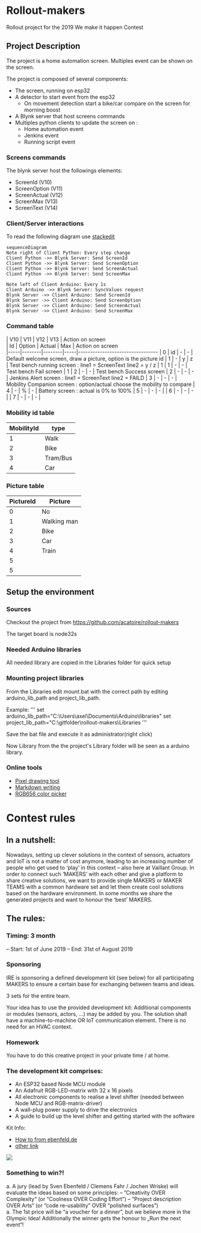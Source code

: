 # Rollout-makers
Rollout project for the 2019 We make it happen Contest


## Project Description
The project is a home automation screen.
Multiples event can be shown on the screen.

The project is composed of several components:
 - The screen, running on esp32
 - A detector to start event from the esp32
   * On movement detection start a bike/car compare on the screen for morning boost
 - A Blynk server that host screens commands
 - Multiples python clients to update the screen on :
   * Home automation event
   * Jenkins event
   * Running script event 
 
### Screens commands

The blynk server host the followings elements:
 - ScreenId (V10)
 - ScreenOption (V11)
 - ScreenActual (V12)
 - ScreenMax (V13)
 - ScreenText (V14)

### Client/Server interactions

To read the following diagram use [stackedit](https://stackedit.io/app#)
```mermaid
sequenceDiagram
Note right of Client Python: Every step change
Client Python ->> Blynk Server: Send ScreenId
Client Python ->> Blynk Server: Send ScreenOption
Client Python ->> Blynk Server: Send ScreenActual
Client Python ->> Blynk Server: Send ScreenMax

Note left of Client Arduino: Every 1s
Client Arduino ->> Blynk Server: SyncValues request
Blynk Server ->> Client Arduino: Send ScreenId
Blynk Server ->> Client Arduino: Send ScreenOption
Blynk Server ->> Client Arduino: Send ScreenActual
Blynk Server ->> Client Arduino: Send ScreenMax
```

### Command table

| V10 |  V11   |  V12   | V13 | Action on screen  
| Id  | Option | Actual | Max | Action on screen                
|-----|--------|--------|-----|---------------------------------
|  0  |   id   |    -   |  -  | Default welcome screen, draw a picture, option is the picture id
|  1  |    -   |    y   |  z  | Test bench running screen : line1 = ScreenText line2 = y / z
|  1  |    1   |    -   |  -  | Test bench Fail screen 
|  1  |    2   |    -   |  -  | Test bench Success screen 
|  2  |    -   |    -   |  -  | Jenkins Alert screen : line1 = ScreenText line2 = FAILD
|  3  |    -   |    -   |  -  | Mobility Companion screen : option/actual choose the mobility to compare
|  4  |    -   |   %    |  -  | Battery screen : actual is 0% to 100%
|  5  |    -   |   -    |  -  | 
|  6  |    -   |   -    |  -  | 
|  7  |    -   |   -    |  -  | 

### Mobility id table

| MobilityId | type 
|------------|--------------
|     1      | Walk
|     2      | Bike
|     3      | Tram/Bus
|     4      | Car


### Picture table

| PictureId | Picture 
|-----------|--------------
|     0     | No
|     1     | Walking man
|     2     | Bike 
|     3     | Car
|     4     | Train
|     5     | 
|     5     | 


## Setup the environment

### Sources
Checkout the project from https://github.com/acatoire/rollout-makers

The target board is node32s

### Needed Arduino libraries
All needed library are copied in the Libraries folder for quick setup

### Mounting project libraries
From the Libraries edit mount.bat with the correct path by editing arduino_lib_path and project_lib_path.

Example:
'''
set arduino_lib_path="C:\Users\axel\Documents\Arduino\libraries"
set project_lib_path="C:\gitfolder\rollout-makers\Libraries
'''

Save the bat file and execute it as administrator(right click)

Now Library from the the project's Library folder will be seen as a arduino library.

### Online tools
- [Pixel drawing tool](https://www.pixilart.com/draw#)
- [Markdown writing](https://stackedit.io/app#)
- [RGB656 color picker](http://www.barth-dev.de/online/rgb565-color-picker/)


# Contest rules

## In a nutshell:
Nowadays, setting up clever solutions in the context of sensors, actuators and IoT is not a matter of cost anymore, leading to an increasing number of people who get used to ‘play’ in this context – also here at Vaillant Group. In order to connect such ‘MAKERS’ with each other and give a platform to share creative solutions, we want to provide single MAKERS or MAKER TEAMS with a common hardware set and let them create cool solutions based on the hardware environment. In some months we share the generated projects and want to honour the ‘best’ MAKERS.

## The rules:
### Timing: 3 month
–	Start: 1st of June 2019
–	End: 31st of August 2019

### Sponsoring
IRE is sponsoring a defined development kit (see below) for all participating MAKERS to ensure a certain base for exchanging between teams and ideas. 

3 sets for the entire team.

Your idea has to use the provided development kit:
Additional components or modules (sensors, actors, …) may be added by you. 
The solution shall have a machine-to-machine OR IoT communication element. 
There is no need for an HVAC context.

### Homework
You have to do this creative project in your private time / at home.

### The development kit comprises:
- An ESP32 based Node MCU module
- An Adafruit RGB-LED-matrix with 32 x 16 pixels
- All electronic components to realise a level shifter (needed between Node MCU and RGB-matrix-driver)
- A wall-plug power supply to drive the electronics 
- A guide to build up the level shifter and getting started with the software

Kit Info:
- [How to from ebenfeld.de](https://www.ebenfeld.de/2019/05/16/esp32-with-adafruit-medium-rgb-matrix-panel/)
- [other link](https://wiki.ai-thinker.com/esp32/boards/nodemcu_32s)

![](https://wiki.ai-thinker.com/_media/esp32/boards/nodemcu/nodemcu_32s_pin.png)

### Something to win?!
a.	A jury (lead by Sven Ebenfeld / Clemens Fahr / Jochen Wriske) will evaluate the ideas based on some principles:
–	”Creativity OVER Complexity“ (or  “Coolness OVER Coding Effort”)
–	“Project description OVER Arts“ (or “code re-usability” OVER “polished surfaces”)  
a.	The 1st price will be “a voucher for a dinner”, but we believe more in the Olympic Idea! Additionally the winner gets the honour to „Run the next event“!





